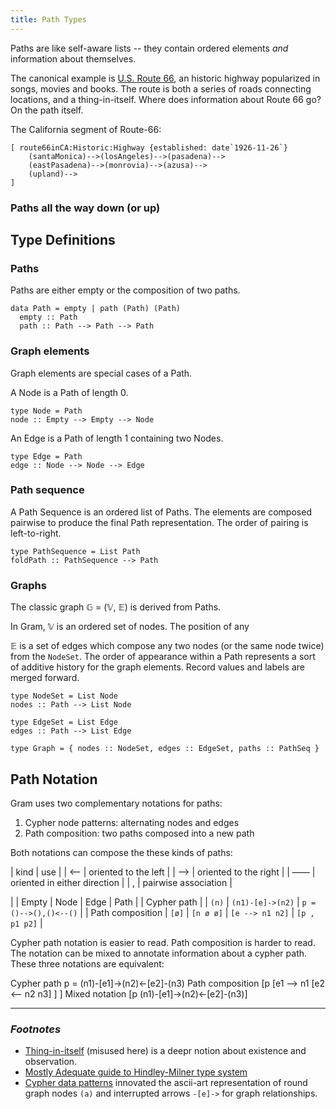 ```yaml
---
title: Path Types
---
```


Paths are like self-aware lists -- they contain ordered elements _and_ information about themselves.

The canonical example is [U.S. Route 66](https://en.wikipedia.org/wiki/U.S._Route_66), an historic highway
popularized in songs, movies and books. The route is both a series of roads connecting locations, and
a thing-in-itself. Where does information about Route 66 go? On the path itself. 

The California segment of Route-66:

```
[ route66inCA:Historic:Highway {established: date`1926-11-26`} 
    (santaMonica)-->(losAngeles)-->(pasadena)-->
    (eastPasadena)-->(monrovia)-->(azusa)-->
    (upland)-->
]
```

### Paths all the way down (or up)



## Type Definitions

### Paths

Paths are either empty or the composition of two paths.

~~~
data Path = empty | path (Path) (Path)
  empty :: Path
  path :: Path --> Path --> Path
~~~

### Graph elements

Graph elements are special cases of a Path.

A Node is a Path of length 0.

~~~
type Node = Path
node :: Empty --> Empty --> Node
~~~


An Edge is a Path of length 1 containing two Nodes.
~~~
type Edge = Path
edge :: Node --> Node --> Edge
~~~

### Path sequence

A Path Sequence is an ordered list of Paths. The elements are composed pairwise to produce the final Path representation. The order of pairing is left-to-right.

~~~
type PathSequence = List Path
foldPath :: PathSequence --> Path
~~~

### Graphs

The classic graph 𝔾 = (𝕍, 𝔼) is derived from Paths. 

In Gram, 𝕍 is an ordered set of nodes. The position of any 

𝔼 is a set of edges which compose any two nodes (or the same node twice) from the `NodeSet`. The order of appearance within a Path represents a sort of additive history for the graph elements. Record values and labels are merged forward.

~~~
type NodeSet = List Node
nodes :: Path --> List Node
~~~
~~~
type EdgeSet = List Edge
edges :: Path --> List Edge
~~~

~~~
type Graph = { nodes :: NodeSet, edges :: EdgeSet, paths :: PathSeq }
~~~

## Path Notation

Gram uses two complementary notations for paths:

1. Cypher node patterns: alternating nodes and edges
2. Path composition: two paths composed into a new path

Both notations can compose the these kinds of paths:

| kind | use                          |
| <--  | oriented to the left         |
| -->  | oriented to the right        |
| ——   | oriented in either direction |
| ,    | pairwise association         |


|                  |	Empty   | Node	    | Edge	           | Path                  |
| Cypher path      |	        | `(n)`	    | `(n1)-[e]->(n2)` | `p = ()-->(),()<--()` |
| Path composition |  `[ø]`	  | `[n ø ø]`	| `[e --> n1 n2]`	 | `[p , p1 p2]`         |

Cypher path notation is easier to read. Path composition is harder to read. The notation can be mixed to annotate information about a cypher path. These three notations are equivalent:

Cypher path	p = (n1)-[e1]->(n2)<-[e2]-(n3)
Path composition	[p [e1 --> n1 [e2 <-- n2 n3] ] ]
Mixed notation	[p (n1)-[e1]->(n2)<-[e2]-(n3)]


---

### _Footnotes_

- [Thing-in-itself](https://en.wikipedia.org/wiki/Thing-in-itself) (misused here) is a deepr notion about existence and observation. 
- [Mostly Adequate guide to Hindley-Milner type system](https://mostly-adequate.gitbooks.io/mostly-adequate-guide/content/ch07.html)
- [Cypher data patterns](https://neo4j.com/docs/cypher-manual/current/syntax/patterns/#cypher-pattern-related-nodes)
  innovated the ascii-art representation of round graph nodes `(a)` and interrupted arrows `-[e]->` for graph relationships. 
